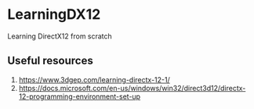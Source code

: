 # LearningDX12
Learning DirectX12 from scratch

## Useful resources

1. https://www.3dgep.com/learning-directx-12-1/
1. https://docs.microsoft.com/en-us/windows/win32/direct3d12/directx-12-programming-environment-set-up
